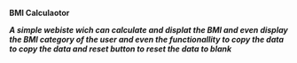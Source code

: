 **BMI Calculaotor**

**_A simple webiste wich can calculate and displat the BMI and even display the BMI category of the user
and even the functionallity to copy the data to copy the data and reset button to reset the data to blank_**
